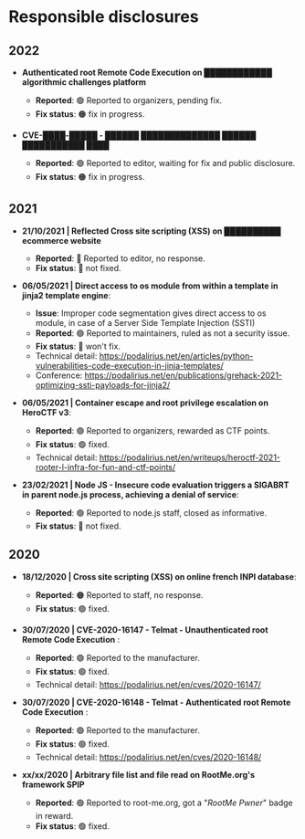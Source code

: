 # Responsible disclosures

## 2022

 - **Authenticated root Remote Code Execution on ████████████ algorithmic challenges platform**
   - **Reported**: 🟢 Reported to organizers, pending fix.
   - **Fix status**: 🟠 fix in progress.
   
 - **CVE-████-█████ - ██████ ██████████████ ██████ ███████████ ████**
   - **Reported**: 🟢 Reported to editor, waiting for fix and public disclosure.
   - **Fix status**: 🟠 fix in progress.
     
## 2021

 - **21/10/2021 | Reflected Cross site scripting (XSS) on ██████████ ecommerce website**
   - **Reported**: 🔴 Reported to editor, no response.
   - **Fix status**: 🔴 not fixed.
   
 - **06/05/2021 | Direct access to os module from within a template in jinja2 template engine**:
   - **Issue**: Improper code segmentation gives direct access to os module, in case of a Server Side Template Injection (SSTI)
   - **Reported**: 🟢 Reported to maintainers, ruled as not a security issue.
   - **Fix status**: 🔴 won't fix.
   - Technical detail: https://podalirius.net/en/articles/python-vulnerabilities-code-execution-in-jinja-templates/
   - Conference: https://podalirius.net/en/publications/grehack-2021-optimizing-ssti-payloads-for-jinja2/
   
 - **06/05/2021 | Container escape and root privilege escalation on HeroCTF v3**:
   - **Reported**: 🟢 Reported to organizers, rewarded as CTF points.
   - **Fix status**: 🟢 fixed.
   - Technical detail: https://podalirius.net/en/writeups/heroctf-2021-rooter-l-infra-for-fun-and-ctf-points/
   
 - **23/02/2021 | Node JS - Insecure code evaluation triggers a SIGABRT in parent node.js process, achieving a denial of service**:
   - **Reported**: 🟢 Reported to node.js staff, closed as informative.
   - **Fix status**: 🔴 not fixed.
 
## 2020
 
 - **18/12/2020 | Cross site scripting (XSS) on online french INPI database**:
   - **Reported**: 🟠 Reported to staff, no response.
   - **Fix status**: 🟢 fixed.

 - **30/07/2020 | CVE-2020-16147 - Telmat - Unauthenticated root Remote Code Execution** :
   - **Reported**: 🟢 Reported to the manufacturer.
   - **Fix status**: 🟢 fixed.
   - Technical detail: https://podalirius.net/en/cves/2020-16147/
   
 - **30/07/2020 | CVE-2020-16148 - Telmat - Authenticated root Remote Code Execution** :
   - **Reported**: 🟢 Reported to the manufacturer.
   - **Fix status**: 🟢 fixed.
   - Technical detail: https://podalirius.net/en/cves/2020-16148/

 - **xx/xx/2020 | Arbitrary file list and file read on RootMe.org's framework SPIP**
   - **Reported**: 🟢 Reported to root-me.org, got a "_RootMe Pwner_" badge in reward.
   - **Fix status**: 🟢 fixed.
